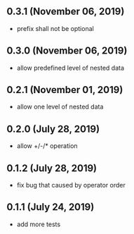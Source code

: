 ## 0.3.1 (November 06, 2019)
- prefix shall not be optional

## 0.3.0 (November 06, 2019)
- allow predefined level of nested data

## 0.2.1 (November 01, 2019)
- allow one level of nested data

## 0.2.0 (July 28, 2019)
- allow +/-/* operation


## 0.1.2 (July 28, 2019)
- fix bug that caused by operator order

## 0.1.1 (July 24, 2019)

- add more tests

